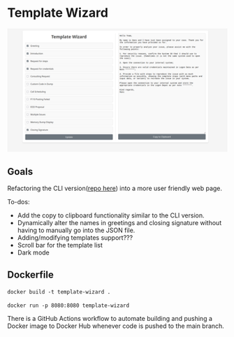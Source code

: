 # Template Wizard

![app-frontend](image.png)

## Goals

Refactoring the CLI version([repo here](https://github.com/hansdf/template-wizard-cli)) into a more user friendly web page.

To-dos:
 - Add the copy to clipboard functionality similar to the CLI version.
 - Dynamically alter the names in greetings and closing signature without having to manually go into the JSON file.
 - Adding/modifying templates support???
 - Scroll bar for the template list
 - Dark mode

## Dockerfile

```docker build -t template-wizard .```

```docker run -p 8080:8080 template-wizard```

There is a GitHub Actions workflow to automate building and pushing a Docker image to Docker Hub whenever code is pushed to the main branch.
